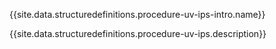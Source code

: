 {{site.data.structuredefinitions.procedure-uv-ips-intro.name}}

{{site.data.structuredefinitions.procedure-uv-ips.description}}


